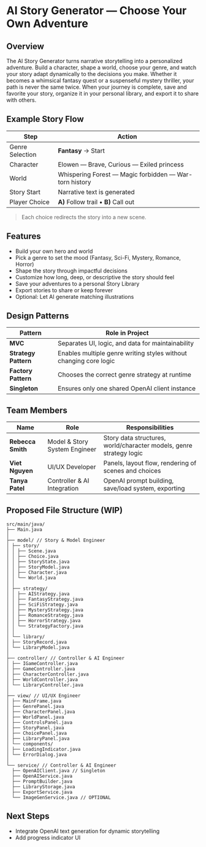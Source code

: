 # AI Story Generator — Choose Your Own Adventure  

## Overview
The AI Story Generator turns narrative storytelling into a personalized adventure. Build a character, shape a world, choose your genre, and watch your story adapt dynamically to the decisions you make. Whether it becomes a whimsical fantasy quest or a suspenseful mystery thriller, your path is never the same twice. When your journey is complete, save and favorite your story, organize it in your personal library, and export it to share with others.

## Example Story Flow

| Step | Action |
|------|--------|
| Genre Selection | **Fantasy** → Start |
| Character | Elowen — Brave, Curious — Exiled princess |
| World | Whispering Forest — Magic forbidden — War-torn history |
| Story Start | Narrative text is generated |
| Player Choice | **A)** Follow trail • **B)** Call out |

> Each choice redirects the story into a new scene.


## Features
- Build your own hero and world
- Pick a genre to set the mood (Fantasy, Sci-Fi, Mystery, Romance, Horror)
- Shape the story through impactful decisions
- Customize how long, deep, or descriptive the story should feel
- Save your adventures to a personal Story Library
- Export stories to share or keep forever
- Optional: Let AI generate matching illustrations



## Design Patterns

| Pattern | Role in Project |
|--------|-----------------|
| **MVC** | Separates UI, logic, and data for maintainability |
| **Strategy Pattern** | Enables multiple genre writing styles without changing core logic |
| **Factory Pattern** | Chooses the correct genre strategy at runtime |
| **Singleton** | Ensures only one shared OpenAI client instance |



## Team Members

| Name | Role | Responsibilities |
|------|------|----------------|
| **Rebecca Smith** | Model & Story System Engineer | Story data structures, world/character models, genre strategy logic |
| **Viet Nguyen** | UI/UX Developer | Panels, layout flow, rendering of scenes and choices |
| **Tanya Patel** | Controller & AI Integration | OpenAI prompt building, save/load system, exporting |


## Proposed File Structure (WIP)
```
src/main/java/
├── Main.java
│
├── model/ // Story & Model Engineer
│ ├── story/
│ │ ├── Scene.java
│ │ ├── Choice.java
│ │ ├── StoryState.java
│ │ ├── StoryModel.java
│ │ ├── Character.java
│ │ └── World.java
│ │
│ ├── strategy/
│ │ ├── AIStrategy.java
│ │ ├── FantasyStrategy.java
│ │ ├── SciFiStrategy.java
│ │ ├── MysteryStrategy.java
│ │ ├── RomanceStrategy.java
│ │ ├── HorrorStrategy.java
│ │ └── StrategyFactory.java
│ │
│ └── library/
│ ├── StoryRecord.java
│ └── LibraryModel.java
│
├── controller/ // Controller & AI Engineer
│ ├── IGameController.java
│ ├── GameController.java
│ ├── CharacterController.java
│ ├── WorldController.java
│ └── LibraryController.java
│
├── view/ // UI/UX Engineer
│ ├── MainFrame.java
│ ├── GenrePanel.java
│ ├── CharacterPanel.java
│ ├── WorldPanel.java
│ ├── ControlsPanel.java
│ ├── StoryPanel.java
│ ├── ChoicePanel.java
│ ├── LibraryPanel.java
│ └── components/
│ ├── LoadingIndicator.java
│ └── ErrorDialog.java
│
└── service/ // Controller & AI Engineer
  ├── OpenAIClient.java // Singleton
  ├── OpenAIService.java
  ├── PromptBuilder.java
  ├── LibraryStorage.java
  ├── ExportService.java
  └── ImageGenService.java // OPTIONAL

```

## Next Steps
- Integrate OpenAI text generation for dynamic storytelling
- Add progress indicator UI


